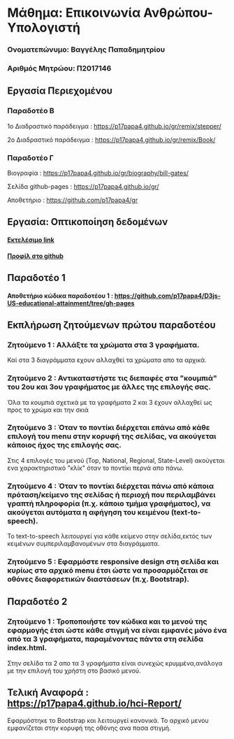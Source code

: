 # Μάθημα: Επικοινωνία Ανθρώπου-Υπολογιστή

### Ονοματεπώνυμο: Βαγγέλης Παπαδημητρίου

### Αριθμός Μητρώου: Π2017146


## Εργασία Περιεχομένου

### Παραδοτέο Β

1ο Διαδραστικό παράδειγμα : https://p17papa4.github.io/gr/remix/stepper/

2ο Διαδραστικό παράδειγμα : https://p17papa4.github.io/gr/remix/Book/

### Παραδοτέο Γ

Βιογραφία : https://p17papa4.github.io/gr/biography/bill-gates/

Σελίδα github-pages : https://p17papa4.github.io/gr/

Αποθετήριο : https://github.com/p17papa4/gr

## Εργασία: Οπτικοποίηση δεδομένων

#### [Εκτελέσιμο link](https://p17papa4.github.io/D3js-US-educational-attainment/ '[Εκτελέσιμο link')
#### [Προφίλ στο github](https://github.com/p17papa4/D3js-US-educational-attainment 'Προφίλ στο github')

## Παραδοτέο 1

#### Αποθετήριο κώδικα παραδοτέου 1 : https://github.com/p17papa4/D3js-US-educational-attainment/tree/gh-pages

## Εκπλήρωση ζητούμενων πρώτου παραδοτέου

### Ζητούμενο 1 : Αλλάξτε τα χρώματα στα 3 γραφήματα.

Καί στα 3 διαγράμματα εχουν αλλαχθεί τα χρώματα απο τα αρχικά.

### Ζητούμενο 2 : Αντικαταστήστε τις διεπαφές στα "κουμπιά" του 2ου και 3ου γραφήματος με άλλες της επιλογής σας.

Όλα τα κουμπιά σχετικά με τα γραφήματα 2 και 3 έχουν αλλαχθεί ως προς το χρώμα και την σκιά

### Ζητούμενο 3 : Όταν το ποντίκι διέρχεται επάνω από κάθε επιλογή του menu στην κορυφή της σελίδας, να ακούγεται κάποιος ήχος της επιλογής σας.

Στις 4 επιλογές του μενού (Top, National, Regional, State-Level) ακούγεται ενα χαρακτηριστικό "κλίκ" όταν το ποντίκι περνά απο πάνω. 

### Ζητούμενο 4 : Όταν το ποντίκι διέρχεται πάνω από κάποια πρόταση/κείμενο της σελίδας ή περιοχή που περιλαμβάνει γραπτή πληροφορία (π.χ. κάποιο τμήμα γραφήματος), να ακούγεται αυτόματα η αφήγηση του κειμένου (text-to-speech).

Το text-to-speech λειτουργεί για κάθε κείμενο στην σελίδα,εκτός των κειμένων συμπεριλαμβανομένων στα διαγράμματα.

### Ζητούμενο 5 : Εφαρμόστε responsive design στη σελίδα και κυρίως στο αρχικό menu έτσι ώστε να προσαρμόζεται σε οθόνες διαφορετικών διαστάσεων (π.χ. Bootstrap).

## Παραδοτέο 2

### Ζητούμενο 1 : Τροποποιήστε τον κώδικα και το μενού της εφαρμογής έτσι ώστε κάθε στιγμή να είναι εμφανές μόνο ένα από τα 3 γραφήματα, παραμένοντας πάντα στη σελίδα index.html.

Στην σελίδα τα 2 απο τα 3 γραφήματα είναι συνεχώς κρυμμένα,ανάλογα με την επιλογή του χρήστη στο βασικό μενού.

## Τελική Αναφορά : https://p17papa4.github.io/hci-Report/

Εφαρμόστηκε το Bootstrap και λειτουργεί κανονικά. Το αρχικό μενου εμφανίζεται στην κορυφή της οθόνης ανα πασα στιγμή.
